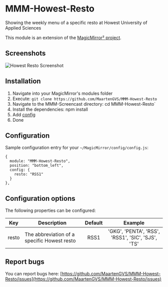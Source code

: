# MMM-Howest-Resto
Showing the weekly menu of a specific resto at Howest University of Applied Sciences

This module is an extension of the [MagicMirror² project](https://github.com/MichMich/MagicMirror).

## Screenshots
![Howest Resto Screenshot](./screenshots/screenshot.png)

## Installation
1. Navigate into your MagicMirror's modules folder
2. Execute: `git clone https://github.com/MaartenGVS/MMM-Howest-Resto`
3. Navigate to the MMM-Screencast directory: cd MMM-Howest-Resto`
4. Install the dependencies: npm install
5. Add [config](https://github.com/MaartenGVS/MMM-Howest-Resto#configuration)
6. Done


## Configuration
Sample configuration entry for your `~/MagicMirror/config/config.js`:

```
{
  module: "MMM-Howest-Resto",
  position: "bottom_left",
  config: {
    resto: "RSS1"
  }
},
```


## Configuration options

The following properties can be configured:

| Key   | Description                                 | Default |                      Example                      |
|-------|---------------------------------------------|:-------:|:-------------------------------------------------:|
| resto | The abbreviation of a specific Howest resto |  RSS1   | 'GKG', 'PENTA', 'RSS', 'RSS1', 'SIC', 'SJS', 'TS' |

## Report bugs
You can report bugs here: [https://github.com/MaartenGVS/MMM-Howest-Resto/issues](https://github.com/MaartenGVS/MMM-Howest-Resto/issues)
